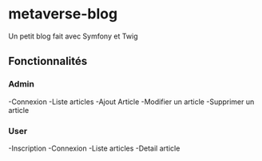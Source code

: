# metaverse-blog
Un petit blog fait avec Symfony et Twig 

## Fonctionnalités

### Admin
-Connexion
-Liste articles
-Ajout Article
-Modifier un article
-Supprimer un article

### User
-Inscription
-Connexion
-Liste articles
-Detail article
